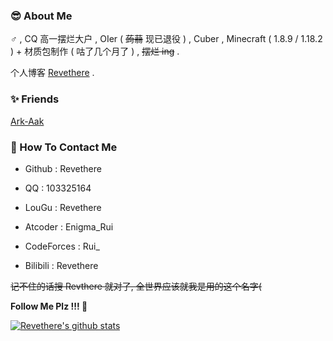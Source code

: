 ### 😎 About Me

♂ , CQ 高一摆烂大户 , OIer ( ~~蒟蒻~~ 现已退役 ) , Cuber , Minecraft ( 1.8.9 / 1.18.2 ) + 材质包制作 ( 咕了几个月了 ) , ~~摆烂 ing~~ .

个人博客 [Revethere](https://rui-ethereal.github.io/) .

### ✨ Friends

[Ark-Aak](https://github.com/Ark-Aak)

### 👀 How To Contact Me

- Github : Revethere

- QQ : 103325164

- LouGu : Revethere

- Atcoder : Enigma_Rui
  
- CodeForces : Rui_

- Bilibili : Revethere

~~记不住的话搜 Revthere 就对了, 全世界应该就我是用的这个名字(~~

**Follow Me Plz !!! 🎁**

[![Revethere's github stats](https://github-readme-stats.vercel.app/api?username=Revethere&theme=blue-black)](https://github.com/Revethere/github-readme-stats)
